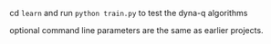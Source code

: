 cd ```learn``` and run ```python train.py``` to test the dyna-q algorithms

optional command line parameters are the same as earlier projects.
